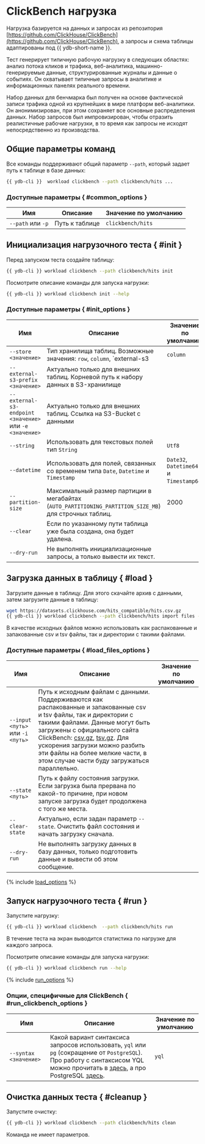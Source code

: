 # ClickBench нагрузка

Нагрузка базируется на данных и запросах из репозитория [https://github.com/ClickHouse/ClickBench](https://github.com/ClickHouse/ClickBench), а запросы и схема таблицы адаптированы под {{ ydb-short-name }}.

Тест генерирует типичную рабочую нагрузку в следующих областях: анализ потока кликов и трафика, веб-аналитика, машинно-генерируемые данные, структурированные журналы и данные о событиях. Он охватывает типичные запросы в аналитике и информационных панелях реального времени.

Набор данных для бенчмарка был получен на основе фактической записи трафика одной из крупнейших в мире платформ веб-аналитики. Он анонимизирован, при этом сохраняет все основные распределения данных. Набор запросов был импровизирован, чтобы отразить реалистичные рабочие нагрузки, в то время как запросы не исходят непосредственно из производства.

## Общие параметры команд

Все команды поддерживают общий параметр `--path`, который задает путь к таблице в базе данных:

```bash
{{ ydb-cli }}  workload clickbench --path clickbench/hits ...
```

### Доступные параметры { #common_options }

| Имя                | Описание       | Значение по умолчанию |
|--------------------|----------------|-----------------------|
|  `--path` или `-p` | Путь к таблице | `clickbench/hits`     |

## Инициализация нагрузочного теста { #init }

Перед запуском теста создайте таблицу:

```bash
{{ ydb-cli }} workload clickbench --path clickbench/hits init
```

Посмотрите описание команды для запуска нагрузки:

```bash
{{ ydb-cli }} workload clickbench init --help
```

### Доступные параметры { #init_options }

| Имя                                                     | Описание                                                                            | Значение по умолчанию                   |
|---------------------------------------------------------|-------------------------------------------------------------------------------------|-----------------------------------------|
| `--store <значение>`                                    | Тип хранилища таблиц. Возможные значения: `row`, `column`, `external-s3             | `column`                                   |
| `--external-s3-prefix <значение>`                       | Актуально только для внешних таблиц. Корневой путь к набору данных в S3-хранилище   |                                         |
| `--external-s3-endpoint <значение>` или `-e <значение>` | Актуально только для внешних таблиц. Ссылка на S3-Bucket с данными                  |                                         |
| `--string`                                              | Использовать для текстовых полей тип `String`                                       | `Utf8`                                  |
| `--datetime`                                            | Использовать для полей, связанных со временем типа `Date`, `Datetime` и `Timestamp` | `Date32`, `Datetime64` и `Timestamp64`. |
| `--partition-size`        | Максимальный размер партиции в мегабайтах (`AUTO_PARTITIONING_PARTITION_SIZE_MB`) для строчных таблиц. | 2000 |
| `--clear`                 | Если по указанному пути таблица уже была создана, она будет удалена.                               |      |
| `--dry-run`               | Не выполнять инициализационные запросы, а только вывести их текст.                             |      |

## Загрузка данных в таблицу { #load }

Загрузите данные в таблицу. Для этого скачайте архив с данными, затем загрузите данные в таблицу:

```bash
wget https://datasets.clickhouse.com/hits_compatible/hits.csv.gz
{{ ydb-cli }} workload clickbench --path clickbench/hits import files --input hits.csv.gz
```

В качестве исходных файлов можно использовать как распакованные и запакованные csv и tsv файлы, так и директории с такими файлами.

### Доступные параметры { #load_files_options }

| Имя                              | Описание                                                                                                                                                                                                                                                                                                                                                 | Значение по умолчанию |
|----------------------------------|----------------------------------------------------------------------------------------------------------------------------------------------------------------------------------------------------------------------------------------------------------------------------------------------------------------------------------------------------------|-----------------------|
| `--input <путь>` или `-i <путь>` | Путь к исходным файлам с данными. Поддерживаются как распакованные и запакованные csv и tsv файлы, так и директории с такими файлами. Данные могут быть загружены с официального сайта ClickBench: [csv.gz](https://datasets.clickhouse.com/hits_compatible/hits.csv.gz), [tsv.gz](https://datasets.clickhouse.com/hits_compatible/hits.tsv.gz). Для ускорения загрузки можно разбить эти файлы на более мелкие части, в этом случае части буду загружаться параллельно. |                       |
| `--state <путь>`                 | Путь к файлу состояния загрузки. Если загрузка была прервана по какой-то причине, при новом запуске загрузка будет продолжена с того же места.                                                                                                                                                                                                           |                       |
| `--clear-state`                  | Актуально, если задан параметр `--state`. Очистить файл состояния и начать загрузку сначала.                                                                                                                                                                                                                                                             |                       |
| `--dry-run`                      | Не выполнять загрузку данных в базу данных, только подготовить данные и вывести об этом сообщение. | |

{% include [load_options](./_includes/workload/load_options.md) %}

## Запуск нагрузочного теста { #run }

Запустите нагрузку:

```bash
{{ ydb-cli }} workload clickbench  --path clickbench/hits run
```

В течение теста на экран выводится статистика по нагрузке для каждого запроса.

Посмотрите описание команды для запуска нагрузки:

```bash
{{ ydb-cli }} workload clickbench run --help
```

{% include [run_options](./_includes/workload/run_options.md) %}

### Опции, специфичные для ClickBench { #run_clickbench_options }

| Имя                   | Описание                                                        | Значение по умолчанию |
|-----------------------|-----------------------------------------------------------------|------------------------|
| `--syntax <значение>` | Какой вариант синтаксиса запросов использовать, `yql` или `pg` (сокращение от `PostgreSQL`). Про работу с синтаксисом YQL можно прочитать в [здесь](../../yql/reference/index.md), а про PostgreSQL [здесь](../../postgresql/intro.md). | `yql`                  |

## Очистка данных теста { #cleanup }

Запустите очистку:

```bash
{{ ydb-cli }} workload clickbench --path clickbench/hits clean
```

Команда не имеет параметров.
